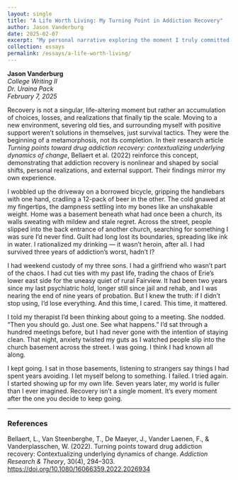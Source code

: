 ```yaml
---
layout: single
title: "A Life Worth Living: My Turning Point in Addiction Recovery"
author: Jason Vanderburg
date: 2025-02-07
excerpt: "My personal narrative exploring the moment I truly committed to recovery."
collection: essays
permalink: /essays/a-life-worth-living/
---
```


**Jason Vanderburg**  
*College Writing II*  
*Dr. Uraina Pack*  
*February 7, 2025*

Recovery is not a singular, life-altering moment but rather an accumulation of choices, losses, and realizations that finally tip the scale. Moving to a new environment, severing old ties, and surrounding myself with positive support weren’t solutions in themselves, just survival tactics. They were the beginning of a metamorphosis, not its completion. In their research article *Turning points toward drug addiction recovery: contextualizing underlying dynamics of change*, Bellaert et al. (2022) reinforce this concept, demonstrating that addiction recovery is nonlinear and shaped by social shifts, personal realizations, and external support. Their findings mirror my own experience.

I wobbled up the driveway on a borrowed bicycle, gripping the handlebars with one hand, cradling a 12-pack of beer in the other. The cold gnawed at my fingertips, the dampness settling into my bones like an unshakable weight. Home was a basement beneath what had once been a church, its walls sweating with mildew and stale regret. Across the street, people slipped into the back entrance of another church, searching for something I was sure I’d never find. Guilt had long lost its boundaries, spreading like ink in water. I rationalized my drinking — it wasn’t heroin, after all. I had survived three years of addiction’s worst, hadn’t I?

I had weekend custody of my three sons. I had a girlfriend who wasn’t part of the chaos. I had cut ties with my past life, trading the chaos of Erie’s lower east side for the uneasy quiet of rural Fairview. It had been two years since my last psychiatric hold, longer still since jail and rehab, and I was nearing the end of nine years of probation. But I knew the truth: if I didn’t stop using, I’d lose everything. And this time, I cared. This time, it mattered.

I told my therapist I’d been thinking about going to a meeting. She nodded. “Then you should go. Just one. See what happens.” I’d sat through a hundred meetings before, but I had never gone with the intention of staying clean. That night, anxiety twisted my guts as I watched people slip into the church basement across the street. I was going. I think I had known all along.

I kept going. I sat in those basements, listening to strangers say things I had spent years avoiding. I let myself belong to something. I failed. I tried again. I started showing up for my own life. Seven years later, my world is fuller than I ever imagined. Recovery isn’t a single moment. It’s every moment after the one you decide to keep going.

---

### References

Bellaert, L., Van Steenberghe, T., De Maeyer, J., Vander Laenen, F., & Vanderplasschen, W. (2022). Turning points toward drug addiction recovery: Contextualizing underlying dynamics of change. *Addiction Research & Theory*, 30(4), 294–303. https://doi.org/10.1080/16066359.2022.2026934